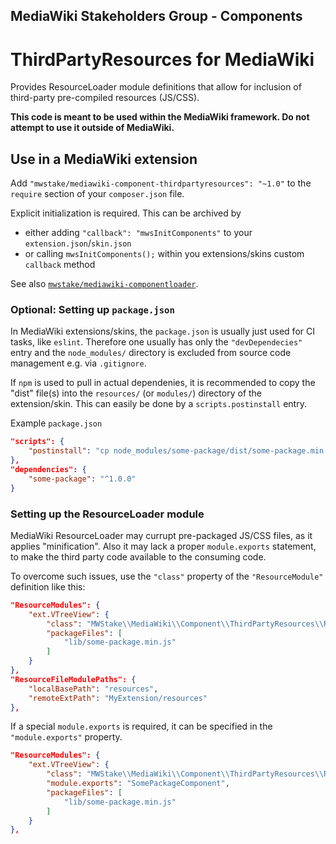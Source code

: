 ## MediaWiki Stakeholders Group - Components
# ThirdPartyResources for MediaWiki

Provides ResourceLoader module definitions that allow for inclusion of third-party pre-compiled resources (JS/CSS).

**This code is meant to be used within the MediaWiki framework. Do not attempt to use it outside of MediaWiki.**

## Use in a MediaWiki extension

Add `"mwstake/mediawiki-component-thirdpartyresources": "~1.0"` to the `require` section of your `composer.json` file.

Explicit initialization is required. This can be archived by
- either adding `"callback": "mwsInitComponents"` to your `extension.json`/`skin.json`
- or calling `mwsInitComponents();` within you extensions/skins custom `callback` method

See also [`mwstake/mediawiki-componentloader`](https://github.com/hallowelt/mwstake-mediawiki-componentloader).

### Optional: Setting up `package.json`

In MediaWiki extensions/skins, the `package.json` is usually just used for CI tasks, like `eslint`. Therefore one usually has only the `"devDependecies"` entry and the `node_modules/` directory is excluded from source code management e.g. via `.gitignore`.

If `npm` is used to pull in actual dependenies, it is recommended to copy the "dist" file(s) into the `resources/` (or `modules/`) directory of the extension/skin. This can easily be done by a `scripts.postinstall` entry.

Example `package.json`

```json
"scripts": {
	"postinstall": "cp node_modules/some-package/dist/some-package.min.js resources/lib/"
},
"dependencies": {
	"some-package": "^1.0.0"
}
```

### Setting up the ResourceLoader module

MediaWiki ResourceLoader may currupt pre-packaged JS/CSS files, as it applies "minification". Also it may lack a proper `module.exports` statement, to make the third party code available to the consuming code.

To overcome such issues, use the `"class"` property of the `"ResourceModule"` definition like this:

```json
"ResourceModules": {
	"ext.VTreeView": {
		"class": "MWStake\\MediaWiki\\Component\\ThirdPartyResources\\ResourceLoader\\DistFiles",
		"packageFiles": [
			"lib/some-package.min.js"
		]
	}
},
"ResourceFileModulePaths": {
	"localBasePath": "resources",
	"remoteExtPath": "MyExtension/resources"
},
```

If a special `module.exports` is required, it can be specified in the `"module.exports"` property.

```json
"ResourceModules": {
	"ext.VTreeView": {
		"class": "MWStake\\MediaWiki\\Component\\ThirdPartyResources\\ResourceLoader\\DistFiles",
		"module.exports": "SomePackageComponent",
		"packageFiles": [
			"lib/some-package.min.js"
		]
	}
},
```